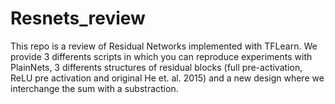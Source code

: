 # Resnets_review

This repo is a review of Residual Networks implemented with TFLearn. We provide 3 differents scripts in which you can reproduce experiments with PlainNets, 3 differents structures of residual blocks (full pre-activation, ReLU pre activation and original He et. al. 2015) and a new design where we interchange the sum with a substraction.
